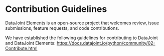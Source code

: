 # Contribution Guidelines 

DataJoint Elements is an open-source project that welcomes review, issue submissions, feature requests, and code contributions.

We have established the following guidelines for contributing to DataJoint and DataJoint Elements:
https://docs.datajoint.io/python/community/02-Contribute.html
